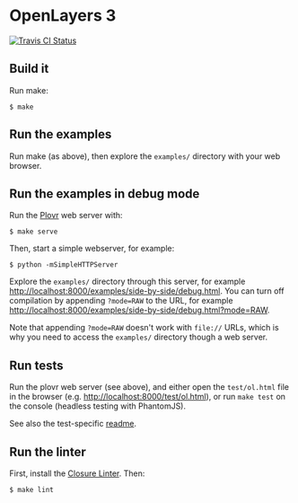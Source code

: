 # OpenLayers 3

[![Travis CI Status](https://secure.travis-ci.org/openlayers/ol3.png)](http://travis-ci.org/#!/openlayers/ol3)

## Build it

Run make:

    $ make

## Run the examples

Run make (as above), then explore the `examples/` directory with your web browser.

## Run the examples in debug mode

Run the [Plovr](http://plovr.com/) web server with:

    $ make serve

Then, start a simple webserver, for example:

    $ python -mSimpleHTTPServer

Explore the `examples/` directory through this server, for example <http://localhost:8000/examples/side-by-side/debug.html>. You can turn off compilation by appending `?mode=RAW` to the URL, for example <http://localhost:8000/examples/side-by-side/debug.html?mode=RAW>.

Note that appending `?mode=RAW` doesn't work with `file://` URLs, which is why you need to access the `examples/` directory though a web server.

## Run tests

Run the plovr web server (see above), and either open the `test/ol.html` file
in the browser (e.g. <http://localhost:8000/test/ol.html>), or run `make test`
on the console (headless testing with PhantomJS).

See also the test-specific [readme](https://github.com/openlayers/ol3/tree/master/test).

## Run the linter

First, install the [Closure Linter](https://developers.google.com/closure/utilities/docs/linter_howto).  Then:

    $ make lint
